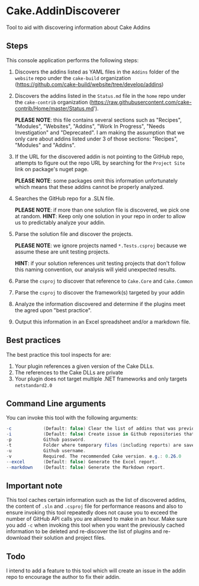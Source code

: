 # Cake.AddinDiscoverer
Tool to aid with discovering information about Cake Addins

## Steps
This console application performs the following steps:

1. Discovers the addins listed as YAML files in the `Addins` folder of the `website` repo under the `cake-build` organization (https://github.com/cake-build/website/tree/develop/addins)
2. Discovers the addins listed in the `Status.md` file in the `home` repo under the `cake-contrib` organization (https://raw.githubusercontent.com/cake-contrib/Home/master/Status.md').

    **PLEASE NOTE**: this file contains several sections such as "Recipes", "Modules", "Websites", "Addins", "Work In Progress", "Needs Investigation" and "Deprecated". I am making the assumption that we only care about addins listed under 3 of those sections: "Recipes", "Modules" and "Addins".

3. If the URL for the discovered addin is not pointing to the GitHub repo, attempts to figure out the repo URL by searching for the `Project Site` link on package's nuget page.
 
    **PLEASE NOTE**: some packages omit this information unfortunately which means that these addins cannot be properly analyzed.

4. Searches the GitHub repo for a .SLN file.

    **PLEASE NOTE**: if more than one solution file is discovered, we pick one at random. **HINT**: Keep only one solution in your repo in order to allow us to predictably analyze your addin.

5. Parse the solution file and discover the projects.

    **PLEASE NOTE**: we ignore projects named `*.Tests.csproj` because we assume these are unit testing projects.
    
    **HINT**: if your solution references unit testing projects that don't follow this naming convention, our analysis will yield unexpected results.

6. Parse the `csproj` to discover that reference to `Cake.Core` and `Cake.Common`
7. Parse the `csproj` to discover the framework(s) targeted by your addin
8. Analyze the information discovered and determine if the plugins meet the agred upon "best practice".
9. Output this information in an Excel spreadsheet and/or a markdown file.

## Best practices

The best practice this tool inspects for are:

1. Your plugin references a given version of the Cake DLLs.
2. The references to the Cake DLLs are private
3. Your plugin does not target multiple .NET frameworks and only targets `netstandard2.0`

## Command Line arguments

You can invoke this tool with the following arguments:

```csharp
-c            (Default: false) Clear the list of addins that was previously cached.
-i            (Default: false) Create issue in Github repositories that do not meet recommendations.
-p            Github password.
-t            Folder where temporary files (including reports) are saved.
-u            Github username.
-v            Required. The recommended Cake version. e.g.: 0.26.0
--excel       (Default: false) Generate the Excel report.
--markdown    (Default: false) Generate the Markdown report.
```

## Important note

This tool caches certain information such as the list of discovered addins, the content of `.sln` and `.csproj` file for performance reasons and also to ensure invoking this tool repeatedly does not cause you to exceed the number of GitHub API calls you are allowed to make in an hour. Make sure you add `-c` when invoking this tool when you want the previously cached information to be deleted and re-discover the list of plugins and re-download their solution and project files.

## Todo

I intend to add a feature to this tool which will create an issue in the addin repo to encourage the author to fix their addin.
